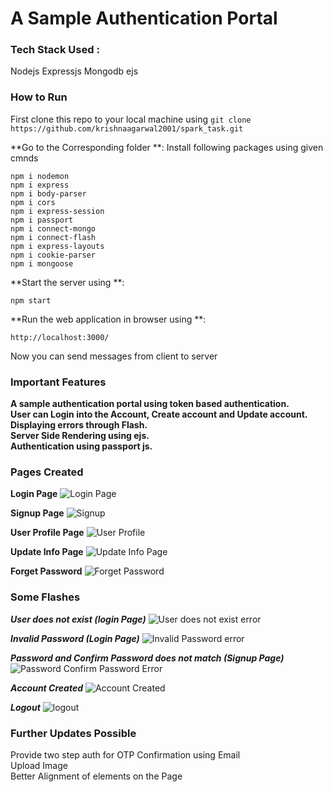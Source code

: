 # A Sample Authentication Portal 

### Tech Stack Used :
Nodejs Expressjs Mongodb ejs

### How to Run
First clone this repo to your local machine using `git clone https://github.com/krishnaagarwal2001/spark_task.git`

**Go to the Corresponding folder **:
Install following packages using given cmnds

```
npm i nodemon
npm i express
npm i body-parser
npm i cors
npm i express-session
npm i passport
npm i connect-mongo
npm i connect-flash
npm i express-layouts
npm i cookie-parser
npm i mongoose
```
**Start the server using **:
```
npm start
```
**Run the web application in browser using **:
```
http://localhost:3000/
```

Now you can send messages from client to server

### Important Features
**A sample authentication portal using token based authentication.**  
**User can Login into the Account, Create account and Update account.**  
**Displaying errors through Flash.**  
**Server Side Rendering using ejs.**  
**Authentication using passport js.**  

### Pages Created

**Login Page**
![Login Page](https://user-images.githubusercontent.com/63241474/137781173-27f1ddfc-b4e5-4570-8504-2ee9fa59d67d.jpg)

**Signup Page**
![Signup](https://user-images.githubusercontent.com/63241474/137782329-7a6b6eff-1af3-4bbd-a632-a6a6eb196242.jpg)

**User Profile Page**
![User Profile](https://user-images.githubusercontent.com/63241474/137781353-3fa898e4-322b-4306-8aaf-a0d8cdf71894.jpg)

**Update Info Page**
![Update Info Page](https://user-images.githubusercontent.com/63241474/137782504-7d9ebbc0-46ec-4b17-85cb-47bc201a6d05.jpg)

**Forget Password**
![Forget Password](https://user-images.githubusercontent.com/63241474/137781431-13ac9adc-bd64-4a5a-b0f4-c18b7ac52b63.jpg)


### Some Flashes

***User does not exist (login Page)***
![User does not exist error](https://user-images.githubusercontent.com/63241474/137781592-c755cbda-beca-4e62-8ef1-815bbc804bba.jpg)

***Invalid Password (Login Page)***
![Invalid Password error](https://user-images.githubusercontent.com/63241474/137781639-8c8adfca-9adc-4920-a60f-d3b1bc33491d.jpg)

***Password and Confirm Password does not match (Signup Page)***
![Password Confirm Password Error](https://user-images.githubusercontent.com/63241474/137781803-0927e63e-42b2-4232-a707-10abc21a054f.jpg)

***Account Created***
![Account Created](https://user-images.githubusercontent.com/63241474/137781882-6e4bbd53-bba8-4adc-9df5-78d1dc3101e8.jpg)

***Logout***
![logout](https://user-images.githubusercontent.com/63241474/137781924-41fe94d3-f218-4564-ad8b-eddcaa70a425.jpg)


### Further Updates Possible

Provide two step auth for OTP Confirmation using Email  
Upload Image  
Better Alignment of elements on the Page 



